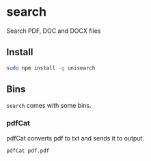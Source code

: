 # search

Search PDF, DOC and DOCX files

## Install

```bash
sudo npm install -g unisearch
```

## Bins

```search``` comes with some bins.

### pdfCat

pdfCat converts pdf to txt and sends it to output. 

```bash
pdfCat pdf.pdf
```
